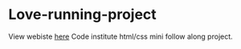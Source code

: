 # Love-running-project
View webiste [here](https://amandakoka.github.io/love-running/)
Code institute html/css mini follow along project.
